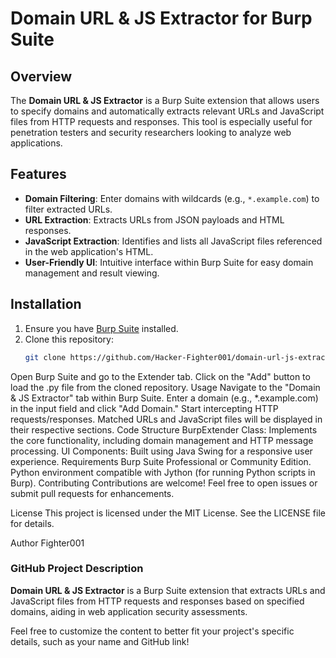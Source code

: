 # Domain URL & JS Extractor for Burp Suite

## Overview

The **Domain URL & JS Extractor** is a Burp Suite extension that allows users to specify domains and automatically extracts relevant URLs and JavaScript files from HTTP requests and responses. This tool is especially useful for penetration testers and security researchers looking to analyze web applications.

## Features

- **Domain Filtering**: Enter domains with wildcards (e.g., `*.example.com`) to filter extracted URLs.
- **URL Extraction**: Extracts URLs from JSON payloads and HTML responses.
- **JavaScript Extraction**: Identifies and lists all JavaScript files referenced in the web application's HTML.
- **User-Friendly UI**: Intuitive interface within Burp Suite for easy domain management and result viewing.

## Installation

1. Ensure you have [Burp Suite](https://portswigger.net/burp) installed.
2. Clone this repository:
   ```bash
   git clone https://github.com/Hacker-Fighter001/domain-url-js-extractor.git
Open Burp Suite and go to the Extender tab.
Click on the "Add" button to load the .py file from the cloned repository.
Usage
Navigate to the "Domain & JS Extractor" tab within Burp Suite.
Enter a domain (e.g., *.example.com) in the input field and click "Add Domain."
Start intercepting HTTP requests/responses. Matched URLs and JavaScript files will be displayed in their respective sections.
Code Structure
BurpExtender Class: Implements the core functionality, including domain management and HTTP message processing.
UI Components: Built using Java Swing for a responsive user experience.
Requirements
Burp Suite Professional or Community Edition.
Python environment compatible with Jython (for running Python scripts in Burp).
Contributing
Contributions are welcome! Feel free to open issues or submit pull requests for enhancements.

License
This project is licensed under the MIT License. See the LICENSE file for details.

Author
Fighter001

### GitHub Project Description

**Domain URL & JS Extractor** is a Burp Suite extension that extracts URLs and JavaScript files from HTTP requests and responses based on specified domains, aiding in web application security assessments.

Feel free to customize the content to better fit your project's specific details, such as your name and GitHub link!
